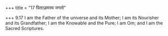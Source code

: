 +++
title = "17 पिताऽहमस्य जगतो"

+++
9.17 I am the Father of the universe and its Mother; I am its Nourisher
and its Grandfather; I am the Knowable and the Pure; I am Om; and I am
the Sacred Scriptures.
